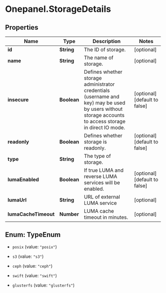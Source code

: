 # Onepanel.StorageDetails

## Properties
Name | Type | Description | Notes
------------ | ------------- | ------------- | -------------
**id** | **String** | The ID of storage. | [optional] 
**name** | **String** | The name of storage. | [optional] 
**insecure** | **Boolean** | Defines whether storage administrator credentials (username and key) may be used by users without storage accounts to access storage in direct IO mode.  | [optional] [default to false]
**readonly** | **Boolean** | Defines whether storage is readonly. | [optional] [default to false]
**type** | **String** | The type of storage. | 
**lumaEnabled** | **Boolean** | If true LUMA and reverse LUMA services will be enabled. | [optional] [default to false]
**lumaUrl** | **String** | URL of external LUMA service | [optional] 
**lumaCacheTimeout** | **Number** | LUMA cache timeout in minutes. | [optional] 


<a name="TypeEnum"></a>
## Enum: TypeEnum


* `posix` (value: `"posix"`)

* `s3` (value: `"s3"`)

* `ceph` (value: `"ceph"`)

* `swift` (value: `"swift"`)

* `glusterfs` (value: `"glusterfs"`)




